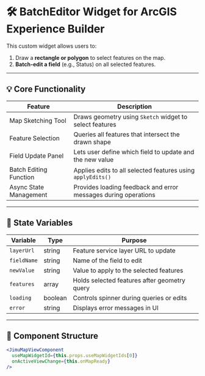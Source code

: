 # 🛠️ BatchEditor Widget for ArcGIS Experience Builder

This custom widget allows users to:
1. Draw a **rectangle or polygon** to select features on the map.
2. **Batch-edit a field** (e.g., Status) on all selected features.

---

## 💡 Core Functionality

| Feature                 | Description                                                                 |
|------------------------|-----------------------------------------------------------------------------|
| Map Sketching Tool     | Draws geometry using `Sketch` widget to select features                    |
| Feature Selection      | Queries all features that intersect the drawn shape                        |
| Field Update Panel     | Lets user define which field to update and the new value                   |
| Batch Editing Function | Applies edits to all selected features using `applyEdits()`                |
| Async State Management | Provides loading feedback and error messages during operations             |

---

## 🧠 State Variables

| Variable     | Type    | Purpose                                                   |
|--------------|---------|-----------------------------------------------------------|
| `layerUrl`   | string  | Feature service layer URL to update                       |
| `fieldName`  | string  | Name of the field to edit                                 |
| `newValue`   | string  | Value to apply to the selected features                   |
| `features`   | array   | Holds selected features after geometry query              |
| `loading`    | boolean | Controls spinner during queries or edits                  |
| `error`      | string  | Displays error messages in UI                             |

---

## 🧱 Component Structure

```jsx
<JimuMapViewComponent
  useMapWidgetId={this.props.useMapWidgetIds[0]}
  onActiveViewChange={this.onMapReady}
/>

